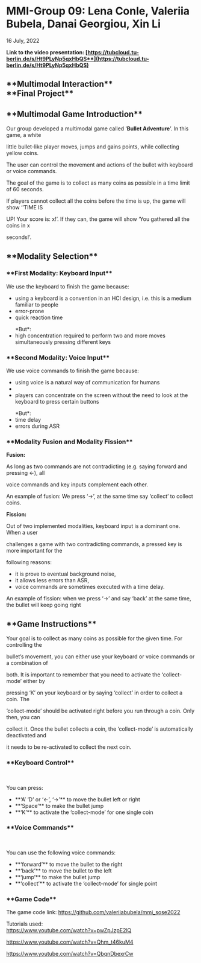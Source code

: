 <h1>MMI-Group 09: Lena Conle, Valeriia Bubela, Danai Georgiou, Xin Li </h1>

16 July, 2022

**Link to the video presentation: [https://tubcloud.tu-berlin.de/s/Ht9PLyNp5qxHbQS**](https://tubcloud.tu-berlin.de/s/Ht9PLyNp5qxHbQS)**

<h2> **Multimodal Interaction** </br> 
**Final Project**</h2>


<h2> **Multimodal Game Introduction** </h2>

Our group developed a multimodal game called ‘**Bullet Adventure**’. In this game, a white 

little bullet-like player moves, jumps and gains points, while collecting yellow coins.

The user can control the movement and actions of the bullet with keyboard or voice commands. </br>

The goal of the game is to collect as many coins as possible in a time limit of 60 seconds.

If players cannot collect all the coins before the time is up, the game will show ‘’TIME IS

UP! Your score is: x!’. If they can, the game will show ‘You gathered all the coins in x

seconds!’.

<h2>**Modality Selection**</h2>

<h3>**First Modality: Keyboard Input** </h3>

We use the keyboard to finish the game because: </br>

<ul> 
  <li>  using a keyboard is a convention in an HCI design, i.e. this is a medium familiar to
people </li>
<li> error-prone </li> 
<li> quick reaction time </li>
</ul>
<ul> *But*: </br> 
  <li>high concentration required to perform two and more moves simultaneously pressing
different keys
</li>
  
</ul>

<h3> **Second Modality: Voice Input** </h3>
We use voice commands to finish the game because: </br>

<ul>
  <li> using voice is a natural way of communication for humans </li>
  <li></li>
  <li>players can concentrate on the screen without the need to look at the keyboard to
press certain buttons</li>
</ul>
<ul> *But*: </br>
  <li> time delay</li>
  <li> errors during ASR </li>
</ul>

<h3> **Modality Fusion and Modality Fission** </h3>

**Fusion:** </br>

As long as two commands are not contradicting (e.g. saying forward and pressing ←), all

voice commands and key inputs complement each other. </br>

An example of fusion: We press ‘→’, at the same time say ‘collect’ to collect coins. </br>


**Fission:** </br>

Out of two implemented modalities, keyboard input is a dominant one. When a user

challenges a game with two contradicting commands, a pressed key is more important for the

following reasons: </br>
<ul>
  <li> it is prove to eventual background noise, </li>
  <li> it allows less errors than ASR, </li>
  <li> voice commands are sometimes executed with a time delay. </li>
</ul>


An example of fission: when we press ‘→’ and say ‘back’ at the same time, the bullet will keep going right </br>

<h2> **Game Instructions** </h2>

Your goal is to collect as many coins as possible for the given time. For controlling the

bullet’s movement, you can either use your keyboard or voice commands or a combination of

both. It is important to remember that you need to activate the ‘collect-mode’ either by

pressing ‘K’ on your keyboard or by saying ‘collect’ in order to collect a coin. The

‘collect-mode’ should be activated right before you run through a coin. Only then, you can

collect it. Once the bullet collects a coin, the ‘collect-mode’ is automatically deactivated and

it needs to be re-activated to collect the next coin.

<h3> **Keyboard Control** </h3> </br>

You can press: 
<ul>
  <li> **‘A’ ‘D’ or ‘←’, ‘→’** to move the bullet left or right </li>
  <li> **‘Space’** to make the bullet jump </li>
  <li> **‘K’** to activate the ‘collect-mode’ for one single coin </li>
</ul>


<h3> **Voice Commands** </h3> </br>

You can use the following voice commands:
<ul>
  <li> **‘forward’** to move the bullet to the right</li>
  <li> **‘back’** to move the bullet to the left </li>
  <li>  **‘jump’** to make the bullet jump</li>
  <li> **‘collect’** to activate the ‘collect-mode’ for single point</li>
</ul>


<h3> **Game Code** </h3>

The game code link: <https://github.com/valeriiabubela/mmi_sose2022>

Tutorials used: </br>
 <https://www.youtube.com/watch?v=pwZpJzpE2lQ>

<https://www.youtube.com/watch?v=Qhm_t46kuM4>

<https://www.youtube.com/watch?v=QbqnDbexrCw>

